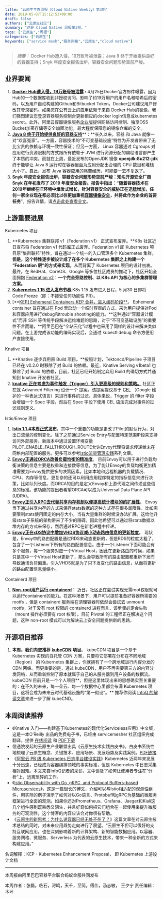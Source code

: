 ```yaml
---
title: "云原生生态周报（Cloud Native Weekly）第3期"
date: 2019-05-07T15:12:53+08:00
draft: false
authors: ["云原生社区"]
summary: "这是 Cloud Native 周报第3期。"
tags: ["云原生","周报"]
categories: ["云原生"]
keywords: ["service mesh","服务网格","云原生","cloud native"]
---
```


> *摘要：* Docker Hub遭入侵，19万账号被泄露；Java 8 终于开始提供良好的容器支持；Snyk 年度安全报告出炉，容器安全问题形势空前严峻。

## 业界要闻

1. [**Docker Hub遭入侵，19万账号被泄露**](https://www.cnbeta.com/articles/tech/841873.htm) **:** 4月25日Docker官方邮件曝露，因为Hub的一个数据库收到非授权访问，影响了约19万用户的用户名和哈希后的密码，以及用户自动构建的Github和Bitbucket Token。Docker公司建议用户修改其登录密码。如果您在公有云上的应用依赖于来自 Docker Hub的镜像，我们强烈建议您登录容器服务控制台更新相应的docker login信息或kubernetes secret。此外，阿里云容器镜像服务[企业版](https://promotion.aliyun.com/ntms/act/acree.html)提供网络访问控制、独享OSS Bucket加密存储等安全加固功能，最大程度保障您的镜像仓库的安全。
2. [**Java 8 终于开始提供良好的容器支持**](https://blog.softwaremill.com/docker-support-in-new-java-8-finally-fd595df0ca54)**：**长久以来，容器 和 Java 就像一对“欢喜冤家”。一方面，容器技术的“不可变基础设施”特性为开发者带来了无比宝贵的依赖与环境一致性保证；但另一方面， Linux 容器通过 Cgroups 对应用进行资源限制的方式跟所有依赖于 JVM 进行资源分配的编程语言都产生了本质的冲突。而就在上周，最近发布的OpenJDK 镜像 **openjdk:8u212-jdk** 终于能够让 Java 8 运行时在容器里面为应用分配出合理的 CPU 数目和堆栈大小了。自此，发布 Java 容器应用的痛苦经历，可能要一去不复返了。
3. **Snyk 年度安全报告出炉，容器安全问题形势空前严峻：**知名开源安全厂商 Snyk 在年初发布了 2019 年度安全报告。报告中指出：“随着容器技术在2019年继续在IT环境中爆发式增长，针对容器安全的威胁正在迅猛增加，**任何一家企业现在都必须比以往更加重视**[**容器镜像安全**](https://help.aliyun.com/document_detail/60751.html)**，并将此作为企业的首要任务**”。报告详情，请[点击此处查看全文](https://snyk.io/opensourcesecurity-2019/)。

## 上游重要进展

Kubernetes 项目

1. **Kubernetes 集群联邦 v1（Federation v1） 正式宣布废弃。**K8s 社区近日宣布将 Federation v1 代码库正式废弃。Federation v1 即 Kubernetes 项目原“集群联邦”特性，旨在通过一个统一的入口管理多个 Kubernetes 集群。**但是，这个特性逐步被设计成了在多个 Kubernetes 集群之上构建一个 “Federation 层”的方式来实现**，从而背离了 Kubernetes 项目的设计初衷。最终，在 RedHat、CoreOS、Google 等多位社区成员的推动下，社区开始全面拥抱 [Federation v2](https://github.com/kubernetes-sigs/federation-v2)：**一个完全旁路控制、以 K8s API 为核心的多集群管理方案。**
2. [**Kubernetes 1.15 进入发布节奏** ](https://github.com/kubernetes/sig-release/tree/master/releases/release-1.15)K8s 1.15 发布进入日程，5 月30 日即将 Code Freeze（即：不接受任何功能性 PR）。
3. [**[KEP\] Ephemeral Containers KEP 合并，进入编码阶段**](https://github.com/kubernetes/enhancements/pull/958)。
   Ephemeral container 旨在通过在 Pod 里启动一个临时容器的方式，来为用户提供对Pod和容器应用进行debug和trouble shooting的能力。**这种通过“容器设计模式”而非 SSH 等传统手段解决运维难题的思路，对于“不可变基础设施”的重要性不言而喻，**阿里巴巴在“全站云化”过程中也采用了同样的设计来解决类似问题。在上游完成该功能的编码实现后，会通过 kubectl debug 命令方便用户直接使用。

Knative 项目

1. **Knative 逐步弃用原 Build 项目。**按照计划，Tektoncd/Pipeline 子项目已经在 v0.2.0 时移除了对 Build 的依赖。最近，Knative Serving v1beta1 也移除了对 Build 的依赖，目前，社区已经开始制定弃用 Build 的确切方式并通知到 knative 开发者社区。
2. [**knative 正在考虑为事件触发（Trigger）引入更高级的规则和策略。**](https://github.com/knative/eventing/issues/930) 社区正在就 Advanced Filtering 设计一个 提案。该提案提议基于 [CEL](https://github.com/google/cel-spec/blob/9cdb3682ba04109d2e03d9b048986bae113bf36f/doc/intro.md) （Google 维护的一种表达式语言）来进行事件的过滤。具体来说，Trigger 的 filter 字段会增加一个 Spec 字段，然后在 Spec 字段下使用 CEL 语法完成对事件的过滤规则定义。

Istio/Envoy 项目

1. [**Istio 1.1.4本周正式发布**](https://istio.io/about/notes/1.1.4/)，其中一个重要的功能是更改了Pilot的默认行为，对出口流量的控制变化。除了之前通过Service Entry与配置特定范围IP段来支持访问外部服务，新版本中通过设置环境变量PILOT_ENABLE_FALLTHROUGH_ROUTE允许Envoy代理将请求传递给未在网格内部配置的服务。更多可以参考[Istio流量管理实践](https://yq.aliyun.com/articles/655489?source_type=cnvol_429_wenzhang)系列文章。
2. [**Envoy正通过ORCA改善负载均衡的精准度**](https://github.com/envoyproxy/envoy/issues/6614)。 
   目前Envoy可以用于进行负载均衡决策的信息主要是权重和连接数等信息，为了能让Envoy的负载均衡更加精准需要为Envoy提供更多的决策因素。比如本地和远程机器的负载情况、CPU、内存等信息，更复杂的还可以利用应用程序特定的指标信息来进行决策，比如队列长度。而ORCA的目的是定义Envoy和上游代理之间传递这些信息的标准。该功能的提出者希望ORCA可以成为Universal Data Plane API (UDPA)。
3. [**Envoy正引入RPC去代替共享内存机制以便提高统计模块的的扩展性**](https://github.com/envoyproxy/envoy/pull/5910)。 
   Envoy当下通过共享内存的方式来保存stats数据的这种方式存在很多局限性，比如需要限制stats使用固定的内存大小，当有大量集群的时候没办法扩展。这给他升级stats子系统的架构带来了不少的阻碍。因此他希望可以通过将stats数据以堆内存的方式来保存，然后通过RPC在新老进程中传递。
4. [**Envoy正在xDS协议中增加VHDS协议减小动态路由信息的更新粒度**](https://github.com/envoyproxy/envoy/pull/6552)。 
   现状是，Envoy中的路由配置是通过RDS来动态更新的，但是RDS的粒度太粗了，包含了一个Listener下所有的路由配置信息。由于一个Listener下面可能会有多个服务，每一个服务对应一个Virtual Host，因此在更新路由的时候，如果只是其中一个Virtual Host更新了，那么会导致所有的路由配置都重新下发而导致通讯负荷偏重。引入VHDS就是为了只下发变化的路由信息，从而将更新的路由配置信息量缩小。

Containerd 项目

1. [**Non-root**](https://github.com/containerd/containerd/pull/3148)[**用户运行**](https://github.com/containerd/containerd/pull/3148)[ **containerd**](https://github.com/containerd/containerd/pull/3148)**：** 近日，社区正在尝试实现无需root权限就可以运行containerd的能力。在这种场景下，用户可以提前准备好容器所需要的 rootfs ，但是 containerd 服务端在清理容器时依然会尝试去 unmount rootfs，对于没有 root 权限的 containerd 进程而言，该步骤必定会失败（mount 操作必须要有 root 权限）。目前 Pivotal 的工程师正在解决这个问题，这种 non-root 模式可以为解决云上安全问题提供新的思路，

## 开源项目推荐

1. **本周，我们向您推荐** [**kubeCDN**](https://github.com/ilhaan/kubeCDN) **项目**。
   kubeCDN 项目是一个基于Kubernetes 实现的自托管 CDN 方案，只要将它部署在分布在不同地域（Region） 的 Kubernetes 集群上，你就拥有了一个跨地域进行内容分发的 CDN 网络。而更重要的是，通过 kubeCDN，用户不再需要第三方的内容分发网络，从而重新控制了原本就属于自己的从服务器到用户设备的数据流。kubeCDN 目前只是一个个人项目**，但是这里体现出来的思想确实至关重要的：在不久的未来，每一朵云、每一个数据中心里都会布满 Kubernetes 项目，这将会成为未来云时代基础设施的“第一假设”。** 推荐你阅读 [InfoQ 的解读文章](https://www.infoq.cn/article/trfu-uB4FPhAB4uLvL4R?utm_source=tuicool&utm_medium=referral)来进一步了解 kubeCND。

## 本周阅读推荐

- 《Knative 入门——构建基于Kubernetes的现代化Serviceless应用》中文版，这是一本O’Reilly 出品的免费电子书，已经由 servicemesher 社区组织完成翻译。提供 [在线阅读](http://www.servicemesher.com/getting-started-with-knative/) 和 [PDF下载](http://t.cn/EaB8g6d)
- 信通院发起的云原生产业联盟出具《云原生技术实践白皮书》，白皮书系统性地梳理了云原生概念、关键技术、应用场景、发展趋势及实践案例。[PDF链接](https://files.alicdn.com/tpsservice/dd44ce32c783473b595382cad5857ef5.pdf)
- 《[阿里云 PB 级 Kubernetes 日志平台建设实践](https://www.infoq.cn/article/7642QHo6vmZvQxFw9)》Kubernetes 近两年来发展十分迅速，已经成为容器编排领域的事实标准，但是 Kubernetes 中日志采集相对困难。本文来自InfoQ记者的采访，文中谈及了如何让使用者专注在“分析”上，远离琐碎的工作。
- 《[Istio Observability with Go, gRPC, and Protocol Buffers-based Microservices](https://programmaticponderings.com/2019/04/17/istio-observability-with-go-grpc-and-protocol-buffers-based-microservices/)》，这是一篇很长的博文，介绍可以与Istio相适配的观测性组件，用实际的例子演示了如何对以Go语言、Protobuf和gRPC为基础的微服务框架进行全面的观测。如果你还对Prometheus、Grafana、Jaeger和Kiali这几个组件感到既熟悉又陌生，并且好奇如何把它们组合在一起使用来提升微服务的可观测性，这个博客的内容应该会对你很有帮助。
- 《[云原生的新思考：为什么说容器已经无处不在了？](https://www.infoq.cn/article/hhk37_UC1FgJFCQyIk7c)》这篇文章在对云原生技术总结的同时，对未来应用趋势走向进行了展望。“云原生不但可以很好的支持互联网应用，也在深刻影响着新的计算架构、新的智能数据应用。以容器、服务网格、微服务、Serverless 为代表的云原生技术，带来一种全新的方式来构建应用。”

名词解释：KEP - Kubernetes Enhancement Proposal， 即 Kubernetes 上游设计文档

------

本周报由阿里巴巴容器平台联合蚂蚁金服共同发布

本周作者：张磊，临石，浔鸣，天千，至简，傅伟，汤志敏， 王夕宁
责任编辑：木环
